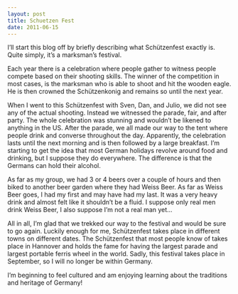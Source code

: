 ```yaml
---
layout: post
title: Schuetzen Fest
date: 2011-06-15
---
```

I’ll start this blog off by briefly describing what Schützenfest exactly is. Quite simply, it’s a marksman’s festival.



Each year there is a celebration where people gather to witness people compete based on their shooting skills. The winner of the competition in most cases, is the marksman who is able to shoot and hit the wooden eagle. He is then crowned the Schützenkonig and remains so until the next year.

When I went to this Schützenfest with Sven, Dan, and Julio, we did not see any of the actual shooting. Instead we witnessed the parade, fair, and after party. The whole celebration was stunning and wouldn’t be likened to anything in the US. After the parade, we all made our way to the tent where people drink and converse throughout the day. Apparently, the celebration lasts until the next morning and is then followed by a large breakfast. I’m starting to get the idea that most German holidays revolve around food and drinking, but I suppose they do everywhere. The difference is that the Germans can hold their alcohol.

As far as my group, we had 3 or 4 beers over a couple of hours and then biked to another beer garden where they had Weiss Beer.  As far as Weiss Beer goes, I had my first and may have had my last. It was a very heavy drink and almost felt like it shouldn’t be a fluid. I suppose only real men drink Weiss Beer, I also suppose I’m not a real man yet…

All in all, I’m glad that we trekked our way to the festival and would be sure to go again. Luckily enough for me, Schützenfest takes place in different towns on different dates. The Schützenfest that most people know of takes place in Hannover and holds the fame for having the largest parade and largest portable ferris wheel in the world.  Sadly, this festival takes place in September, so I will no longer be within Germany.

I’m beginning to feel cultured and am enjoying learning about the traditions and heritage of Germany!
